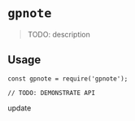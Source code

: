 # `gpnote`

> TODO: description

## Usage

```
const gpnote = require('gpnote');

// TODO: DEMONSTRATE API
```

update